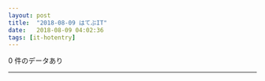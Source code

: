 ```yaml
---
layout: post
title:  "2018-08-09 はてぶIT"
date:   2018-08-09 04:02:36
tags: [it-hotentry]
---
```

0 件のデータあり

<hr>
